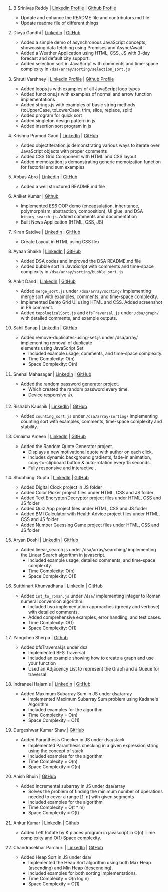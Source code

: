 1. B Srinivas Reddy | [Linkedin Profile](https://www.linkedin.com/in/bsrinivasreddy) | [Github Profile](https://github.com/srinivasr) 
    - Update and enhance the README file and contributors.md file 
    - Update readme file of different things

2. Divya Gandhi | [LinkedIn](https://www.linkedin.com/in/divya-gandhi-) | [GitHub](https://github.com/Digaa2710) 
    - Added a simple demo of asynchronous JavaScript concepts, showcasing data fetching using Promises and Async/Await.
    - Added a Weather Application using HTML, CSS, JS with 3-day forecast and default city support.
    - Added selection sort in JavaScript with comments and time-space complexity in `/dsa/array/sorting/selection_sort.js` 

3. Shruti Varshney | [Linkedin Profile](https://www.linkedin.com/in/shrutivarshney-tech) | [Github Profile](https://github.com/Shruti441) 
    - Added loops.js with examples of all JavaScript loop types 
    - Added functions.js with examples of normal and arrow function implementations
    - Added strings.js with examples of basic string methods (toUpperCase, toLowerCase, trim, slice, replace, split)
    - Added program for quick sort
    - Added singleton design pattern in js
    - Added insertion sort program in js

4. Krishna Pramod Gaud | [LinkedIn](https://www.linkedin.com/in/krishna-gaud-981522350) | [GitHub](https://github.com/krishnagaud6) 
    - Added objectIteration.js demonstrating various ways to iterate over JavaScript objects with proper comments 
    - Added CSS Grid Component with HTML and CSS layout 
    - Added memoization.js demonstrating generic memoization function for factorial and sum examples

5. Abbas Abro | [LinkedIn](https://www.linkedin.com/in/abro-abbas/) | [GitHub](https://github.com/abbasabro) 
    - Added a well structured README.md file

6. Aniket Kumar | [Github](https://github.com/aniKet0753) 
    - Implemented ES6 OOP demo (encapsulation, inheritance, polymorphism, abstraction, composition), UI glue, and DSA `binary_search.js`. Added comments and documentation 
    - Built News Application (HTML, CSS, JS)

7. Kiran Satdive | [LinkedIn](https://www.linkedin.com/in/kiran-satdive/) | [GitHub](https://github.com/kiransatdive) 
    - Create Layout in HTML using CSS flex

8. Ayaan Shaikh | [LinkedIn](https://www.linkedin.com/in/ayaan-shaikh-) | [GitHub](https://github.com/ayaantuts) 
    - Added DSA codes and improved the DSA README.md file
    - Added bubble sort in JavaScript with comments and time-space complexity in `/dsa/array/sorting/bubble_sort.js`

9. Ankit Dand | [LinkedIn](https://www.linkedin.com/in/ankit-dand) | [GitHub](https://github.com/AnkitDand)
    - Added `merge_sort.js` under `/dsa/array/sorting/` implementing merge sort with examples, comments, and time-space complexity.
    - Implemented Bento Grid UI using HTML and CSS. Added screenshot in PR comment.
    - Added `topologicalSort.js` and `dfsTraversal.js` under `/dsa/graph/` with detailed comments, and example outputs.

10. Sahil Sanap | [LinkedIn](https://www.linkedin.com/in/sahilsanap101) | [GitHub](https://github.com/sahilsanap101)
    - Added remove-duplicates-using-set.js under /dsa/array/ implementing removal of duplicate      
      elements using JavaScript Set.
        - Included example usage, comments, and time-space complexity.
        - Time Complexity: O(n)
        - Space Complexity: O(n)
  
11. Snehal Mahasagar | [LinkedIn](https://www.linkedin.com/in/snehal-mahasagar/) | [GitHub](https://github.com/Snehalmahasagar/)
    - Added the random password generator project.
        - Which created the random password every time.
        - Device responsive 👍.

12. Rishabh Kaushik | [LinkedIn](www.linkedin.com/in/rishabh-kaushik-9876a238a) | [GitHub](https://github.com/Rishu222006)
    - Added `counting_sort.js` under `/dsa/array/sorting/` implementing counting sort with examples, comments, time-space
    complexity and stability.

13. Omaima Ameen | [LinkedIn](www.linkedin.com/in/omaima-ameen-24a6272a6) | [GitHub](https://github.com/Omaima-Ameen)
    - Added the Random Quote Generator project.
        - Displays a new motivational quote with author on each click.
        - Includes dynamic background gradients, fade-in animation, copy-to-clipboard button & auto-rotation every 15 seconds.
        - Fully responsive and interactive .
   
14. Shubhangi Gupta | [LinkedIn](https://www.linkedin.com/in/shubhangi-gupta-749520208/) | [GitHub](https://github.com/ShubhangiGupta07)
    - Added Digital Clock project in JS folder
    - Added Color Picker project files under HTML, CSS and JS folder
    - Added Text Encryptor/Decryptor project files under HTML, CSS and JS folder
    - Added Quiz App project files under HTML, CSS and JS folder
    - Added BMI Calculator with Health Advice project files under HTML, CSS and JS folder
    - Added Number Guessing Game project files under HTML, CSS and JS folder

15. Aryan Doshi | [LinkedIn](https://www.linkedin.com/in/aryan-doshi-213a792a1) | [GitHub](https://github.com/aryan-2206)
    - Added linear_search.js under /dsa/array/searching/ implementing the Linear Search algorithm in javascript.
      - Included example usage, detailed comments, and time-space complexity.
      - Time Complexity: O(n)
      - Space Complexity: O(1)

16. Sutthinart Khunvadhana | [LinkedIn](https://www.linkedin.com/in/iakgoog) | [GitHub](https://github.com/iakgoog) 
    - Added `int_to_roman.js` under `/dsa/` implementing integer to Roman numeral conversion algorithm.
        - Included two implementation approaches (greedy and verbose) with detailed comments.
        - Added comprehensive examples, error handling, and test cases.
        - Time Complexity: O(1)
        - Space Complexity: O(1)

17. Yangchen Sherpa  | [Github](https://github.com/yonasherpa04)
    - Added bfsTraversal.js under dsa
        - Implemented BFS Traversal
        - Included an example showing how to create a graph and use your function
        - Used an Adjacency List to represent the Graph and a Queue for traversal 

18. Indraneel Hajarnis | [LinkedIn](https://www.linkedin.com/in/indraneel-hajarnis-082438330) | [GitHub](https://github.com/Indraneel-Hajarnis)
    - Added Maximum Subarray Sum in JS under dsa/array
        - Implemented Maximum Subarray Sum problem using Kadane's Algorithm
        - Included examples for the algorithm
        - Time Complexity = O(n)
        - Space Complexity = O(1)

19. Durgeshwar Kumar Shaw | [GitHub](https://github.com/Durgeshwar-AI)
    - Added Paranthesis Checker in JS under dsa/stack
        - Implemented Paranthesis checking in a given expression string using the concept of stack
        - Included examples for the algorithm
        - Time Complexity = O(n)
        - Space Complexity = O(n)

20. Anish Bhuin | [GitHub](https://github.com/Anibhu)
    - Added Incremental subarray in JS under dsa/array
        - Solves the problem of finding the minimum number of operations needed to cover a range [1, n] with given segments
        - Included examples for the algorithm
        - Time Complexity = O(t * m)
        - Space Complexity = O(t)
21. Ankur Kumar | [LinkedIn](https://www.linkedin.com/in/ankur-kumar-74061b234/) |
[Github](https://github.com/ankurO7)
    - Added Left Rotate by K places program in javascript in O(n) Time complexity and O(1) Space complexity.
22. Chandrasekhar Parchuri | [LinkedIn](https://www.linkedin.com/in/chandrasekhar-parchuri-2515a3311/) | [GitHub](https://github.com/chandra-011220)
    - Added Heap Sort in JS under dsa/
        - Implemented the Heap Sort algorithm using both Max Heap (ascending) and Min Heap (descending).
        - Included examples for both sorting implementations.
        - Time Complexity = O(n log n)
        - Space Complexity = O(1)